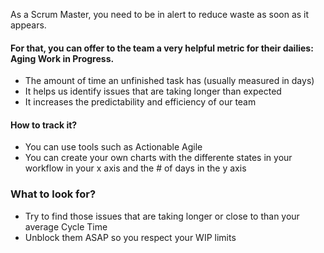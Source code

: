 As a Scrum Master, you need to be in alert to reduce waste as soon as it appears.

#### For that, you can offer to the team a very helpful metric for their dailies: Aging Work in Progress.
* The amount of time an unfinished task has (usually measured in days)
* It helps us identify issues that are taking longer than expected
* It increases the predictability and efficiency of our team

#### How to track it?
* You can use tools such as Actionable Agile
* You can create your own charts with the differente states in your workflow in your x axis and the # of days in the y axis

### What to look for?
* Try to find those issues that are taking longer or close to than your average Cycle Time
* Unblock them ASAP so you respect your WIP limits
